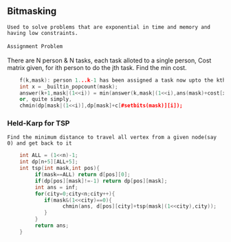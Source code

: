 ## Bitmasking

`Used to solve problems that are exponential in time and memory and having low constraints.`
</br></br>
`Assignment Problem` </br></br>
There are N person & N tasks, each task alloted to a single person, Cost matrix given, for ith person to do the jth task. Find the min cost. </br>

```cpp
    f(k,mask): person 1...k-1 has been assigned a task now upto the kth person and the state of the assigned task is mask
    int x = _builtin_popcount(mask);
    answer(k+1,mask|(1<<i)) = min(answer(k,mask|(1<<i),ans(mask)+cost[x][i]))
    or, quite simply,
    chmin(dp[mask|(1<<i)],dp[mask]+c[#setbits(mask)][i]);
```

### Held-Karp for TSP

`Find the minimum distance to travel all vertex from a given node(say 0) and get back to it`

```cpp
    int ALL = (1<<n)-1;
    int dp[n+5][ALL+5];
    int tsp(int mask,int pos){
         if(mask==ALL) return d[pos][0];
         if(dp[pos][mask]!=-1) return dp[pos][mask];
         int ans = inf;
         for(city=0;city<n;city++){
            if(mask&(1<<city)==0){
                  chmin(ans, d[pos][city]+tsp(mask|(1<<city),city));
            }
         }
         return ans;
    }
```
